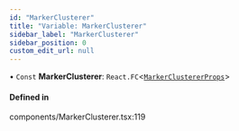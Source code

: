 ```yaml
---
id: "MarkerClusterer"
title: "Variable: MarkerClusterer"
sidebar_label: "MarkerClusterer"
sidebar_position: 0
custom_edit_url: null
---
```


• `Const` **MarkerClusterer**: `React.FC`<[`MarkerClustererProps`](../interfaces/MarkerClustererProps.md)\>

#### Defined in

components/MarkerClusterer.tsx:119
